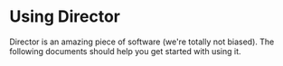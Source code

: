 # Using Director

Director is an amazing piece of software (we're totally not biased).
The following documents should help you get started with using it.

